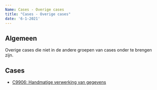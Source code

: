 ```yaml
---
Name: Cases - Overige cases
title: "Cases - Overige cases"
date: '6-1-2021'
---
```


## Algemeen
Overige cases die niet in de andere groepen van cases onder te brengen zijn.

## Cases
- [C9906: Handmatige verwerking van gegevens](./../artefacten/9906.md)
